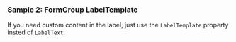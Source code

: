 ### Sample 2: FormGroup LabelTemplate

If you need custom content in the label, just use the `LabelTemplate` property insted of `LabelText`.